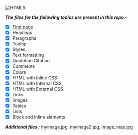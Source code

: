 ![HTML5](https://upload.wikimedia.org/wikipedia/commons/thumb/6/61/HTML5_logo_and_wordmark.svg/240px-HTML5_logo_and_wordmark.svg.png)

***The files for the following topics are present in this repo.-***  

- [x] [First page](https://github.com/tridibsamanta/WebDev/blob/master/HTML/FirstPage.html)
- [x] Headings
- [x] Paragraphs
- [x] Tooltip
- [x] Styles
- [x] Text formatting
- [x] Quotation Citation
- [x] Comments
- [x] Colors
- [x] HTML with Inline CSS
- [x] HTML with Internal CSS
- [x] HTML with External CSS
- [x] Links
- [x] Images
- [x] Tables
- [x] Lists
- [x] Block and Inline elements

***Additional files :*** myimage.jpg, myimage2.jpg, image_map.jpg 

